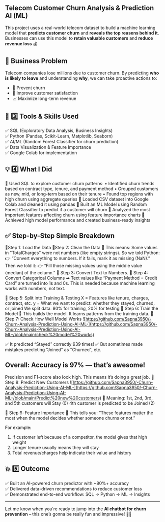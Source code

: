 ## Telecom Customer Churn Analysis & Prediction AI (ML)
This project uses a real-world telecom dataset to build a machine learning model that **predicts customer churn** and **reveals the top reasons behind it**. Businesses can use this model to **retain valuable customers** and **reduce revenue loss** 💰

## 🎯 Business Problem
Telecom companies lose millions due to customer churn. By predicting **who is likely to leave** and understanding **why**, we can take proactive actions to:
- 🛑 Prevent churn  
- 🤝 Improve customer satisfaction  
- 📈 Maximize long-term revenue

## 🧠 3️⃣ Tools & Skills Used
✅ SQL (Exploratory Data Analysis, Business Insights)  
✅ Python (Pandas, Scikit-Learn, Matplotlib, Seaborn)  
✅ AI/ML (Random Forest Classifier for churn prediction)  
✅ Data Visualization & Feature Importance  
✅ Google Colab for implementation

## 💡 4️⃣ What I Did 
📌 Used SQL to explore customer churn patterns:
    • Identified churn trends based on contract type, tenure, and payment method
    • Grouped customers as new, mid, or long-term based on their tenure
    • Found top regions with high churn using aggregate queries
📌 Loaded CSV dataset into Google Colab and cleaned it using pandas
📌 Built an ML Model using Random Forest Classifier to predict if a customer will churn
📌 Analyzed the most important features affecting churn using feature importance charts
📌 Achieved high model performance and created business-ready insights

## ✅ Step-by-Step Simple Breakdown
🔹Step 1: Load the Data
🔹Step 2: Clean the Data
      🧠 This means: Some values in "TotalCharges" were not numbers (like empty strings). So we told Python:
      👉 “Convert everything to numbers. If it fails, mark it as missing (NaN).”
   Then we told it:
      👉 “Fill those missing values using the middle value (median) of the column.”
🔹 Step 3: Convert Text to Numbers.
🔹 Step 4: Convert Categorical Columns
            ➡ Text values like “Payment Method = Credit Card” are turned into 1s and 0s. 
                  This is needed because machine learning works with numbers, not text.

🔹 Step 5: Split into Training & Testing
            X = Features like tenure, charges, contract, etc.
            y = What we want to predict: whether they stayed, churned, or joined
            We split data: 80% for training, 20% for testing
🔹 Step 6: Train the Model
            🧠 This builds the model. It learns patterns from the training data.
🔹 Step 7: Check How Well Model Works
![https://github.com/Sapna3950/-Churn-Analysis-Prediction-Using-AI-ML-](https://github.com/Sapna3950/-Churn-Analysis-Prediction-Using-AI-ML-/blob/main/check%20model%20works)

✅ It predicted “Stayed” correctly 939 times!
✅ But sometimes made mistakes predicting "Joined" as "Churned", etc.

## Overall: Accuracy is 97% — that’s awesome!
Precision and F1-score also look high. This means it’s doing a great job.
🔹 Step 8: Predict New Customers
![https://github.com/Sapna3950/-Churn-Analysis-Prediction-Using-AI-ML-](https://github.com/Sapna3950/-Churn-Analysis-Prediction-Using-AI-ML-/blob/main/Predict%20new%20customers)
🧠 Meaning:
1st, 2nd, 3rd, and 5th customers will Stay (0)
4th customer is predicted to be Joined (2)

🔹 Step 9: Feature Importance
🧠 This tells you: “These features matter the most when the model decides whether someone churns or not.”

For example:
1. If customer left because of a competitor, the model gives that high weight
2. Longer tenure usually means they will stay
3. Total revenue/charges help indicate their value and history

## 💥 5️⃣ Outcome
✅ Built an AI-powered churn predictor with ~80%+ accuracy  
✅ Delivered data-driven recommendations to reduce customer loss  
✅ Demonstrated end-to-end workflow: SQL → Python → ML → Insights


---

Let me know when you're ready to jump into the **AI chatbot for churn prevention** – this one’s gonna be really fun and impressive! 🤖💬


